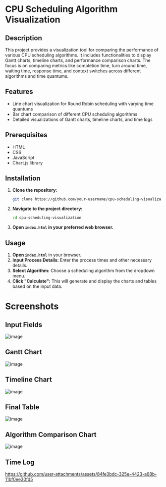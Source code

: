 # CPU Scheduling Algorithm Visualization

## Description

This project provides a visualization tool for comparing the performance of various CPU scheduling algorithms. It includes functionalities to display Gantt charts, timeline charts, and performance comparison charts. The focus is on comparing metrics like completion time, turn around time, waiting time, response time, and context switches across different algorithms and time quantums.

## Features

- Line chart visualization for Round Robin scheduling with varying time quantums
- Bar chart comparison of different CPU scheduling algorithms
- Detailed visualizations of Gantt charts, timeline charts, and time logs

## Prerequisites

- HTML
- CSS
- JavaScript
- Chart.js library

## Installation

1. **Clone the repository:**

    ```bash
    git clone https://github.com/your-username/cpu-scheduling-visualization.git
    ```

2. **Navigate to the project directory:**

    ```bash
    cd cpu-scheduling-visualization
    ```

3. **Open `index.html` in your preferred web browser.**

## Usage

1. **Open `index.html`** in your browser.
2. **Input Process Details:** Enter the process times and other necessary details.
3. **Select Algorithm:** Choose a scheduling algorithm from the dropdown menu.
4. **Click "Calculate":** This will generate and display the charts and tables based on the input data.

# Screenshots
## Input Fields
![image](https://github.com/user-attachments/assets/86f20ada-898d-4d34-b8c4-31aa54689f86)



## Gantt Chart
![image](https://github.com/user-attachments/assets/0bf96893-b18b-4a78-9916-294a155b53d5)


## Timeline Chart
![image](https://github.com/user-attachments/assets/9764d998-fde9-4e5b-85bb-a246aeabc755)

## Final Table
![image](https://github.com/user-attachments/assets/c7a750bd-2d88-4341-9cb3-a128a1f51149)

## Algorithm Comparison Chart
![image](https://github.com/user-attachments/assets/838f1739-a33f-40ae-9b0a-329e93dce975)

## Time Log

https://github.com/user-attachments/assets/84fe3bdc-325e-4423-a68b-11bf0ee30fd5


